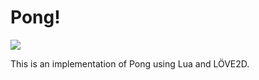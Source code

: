 # Pong!

![](https://raw.githubusercontent.com/vnbrs/arcade-pong/master/.github/thumb.png?sanitize=true&raw=true)

This is an implementation of Pong using Lua and LÖVE2D.
